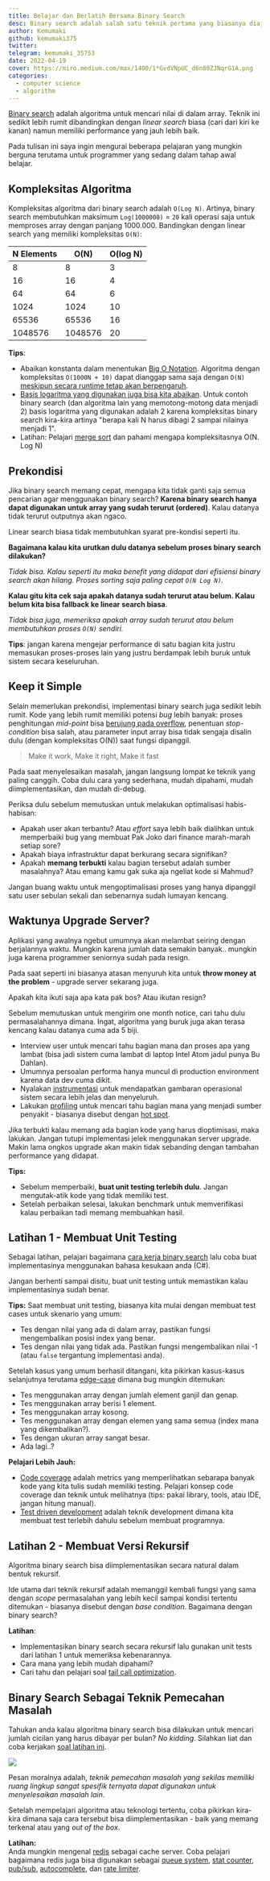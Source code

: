 ```yaml
---
title: Belajar dan Berlatih Bersama Binary Search
desc: Binary search adalah salah satu teknik pertama yang biasanya diajarkan kepada programmer yang sedang belajar algoritma. Pelajaran apa yang bisa kita ambil dari binary search? 
author: Kemumaki
github: kemumaki375
twitter:
telegram: kemumaki_35753
date: 2022-04-19
cover: https://miro.medium.com/max/1400/1*GvdVNpUC_d6n80ZJNqrG1A.png
categories:
  - computer science
  - algorithm
---
```

[Binary search](https://en.wikipedia.org/wiki/Binary_search_algorithm) adalah algoritma untuk mencari nilai di dalam array. Teknik ini sedikit lebih rumit dibandingkan dengan *linear search* biasa (cari dari kiri ke kanan) namun memiliki performance yang jauh lebih baik.

Pada tulisan ini saya ingin mengurai beberapa pelajaran yang mungkin berguna terutama untuk programmer yang sedang dalam tahap awal belajar. 

## Kompleksitas Algoritma

Kompleksitas algoritma dari binary search adalah `O(Log N)`. Artinya, binary search membutuhkan maksimum `Log(1000000)` = `20` kali operasi saja untuk memproses array dengan panjang 1000.000. Bandingkan dengan linear search yang memiliki kompleksitas `O(N)`:

|N Elements | O(N) | O(log N)|
|-----------|------|---------|
|8 |8 |3|
|16 |16| 4|
|64 |64 |6|
|1024| 1024| 10|
|65536| 65536| 16|
|1048576| 1048576| 20|

**Tips**:
- Abaikan konstanta dalam menentukan [Big O Notation](https://teknologiumum.com/posts/apa-itu-big-o-notation-part-1). Algoritma dengan kompleksitas `O(1000N + 10)` dapat dianggap sama saja dengan `O(N)` [meskipun secara runtime tetap akan berpengaruh](https://stackoverflow.com/questions/22188851/why-is-the-constant-always-dropped-from-big-o-analysis).
- [Basis logaritma yang digunakan juga bisa kita abaikan](https://stackoverflow.com/questions/6701809/base-of-logarithms-in-time-complexity-algorithms). Untuk contoh binary search (dan algoritma lain yang memotong-motong data menjadi 2) basis logaritma yang digunakan adalah 2 karena kompleksitas binary search kira-kira artinya "berapa kali N harus dibagi 2 sampai nilainya menjadi 1". 
- Latihan: Pelajari [merge sort](https://en.wikipedia.org/wiki/Merge_sort) dan pahami mengapa kompleksitasnya O(N. Log N)

## Prekondisi
Jika binary search memang cepat, mengapa kita tidak ganti saja semua pencarian agar menggunakan binary search? **Karena binary search hanya dapat digunakan untuk array yang sudah terurut (ordered)**. Kalau datanya tidak terurut outputnya akan ngaco. 

Linear search biasa tidak membutuhkan syarat pre-kondisi seperti itu. 

**Bagaimana kalau kita urutkan dulu datanya sebelum proses binary search dilakukan?**

*Tidak bisa. Kalau seperti itu maka benefit yang didapat dari efisiensi binary search akan hilang. Proses sorting saja paling cepat `O(N Log N)`.*

**Kalau gitu kita cek saja apakah datanya sudah terurut atau belum. Kalau belum kita bisa fallback ke linear search biasa**.

*Tidak bisa juga, memeriksa apakah array sudah terurut atau belum membutuhkan proses `O(N)` sendiri.*

**Tips**: jangan karena mengejar performance di satu bagian kita justru memasukan proses-proses lain yang justru berdampak lebih buruk untuk sistem secara keseluruhan.

## Keep it Simple
Selain memerlukan prekondisi, implementasi binary search juga sedikit lebih rumit. Kode yang lebih rumit memiliki potensi *bug* lebih banyak: proses penghitungan *mid-point* bisa [berujung pada overflow](https://ai.googleblog.com/2006/06/extra-extra-read-all-about-it-nearly.html), penentuan *stop-condition* bisa salah, atau parameter input array bisa tidak sengaja disalin dulu (dengan kompleksitas O(N)) saat fungsi dipanggil.

> Make it work, Make it right, Make it fast

Pada saat menyelesaikan masalah, jangan langsung lompat ke teknik yang paling canggih. Coba dulu cara yang sederhana, mudah dipahami, mudah diimplementasikan, dan mudah di-debug. 

Periksa dulu sebelum memutuskan untuk melakukan optimalisasi habis-habisan:
- Apakah user akan terbantu? Atau *effort* saya lebih baik dialihkan untuk memperbaiki bug yang membuat Pak Joko dari finance marah-marah setiap sore?
- Apakah biaya infrastruktur dapat berkurang secara signifikan?
- Apakah **memang terbukti** kalau bagian tersebut adalah sumber masalahnya? Atau emang kamu gak suka aja ngeliat kode si Mahmud?

Jangan buang waktu untuk mengoptimalisasi proses yang hanya dipanggil satu user sebulan sekali dan sebenarnya sudah lumayan kencang. 

## Waktunya Upgrade Server?
Aplikasi yang awalnya ngebut umumnya akan melambat seiring dengan berjalannya waktu. Mungkin karena jumlah data semakin banyak.. mungkin juga karena programmer seniornya sudah pada resign. 

Pada saat seperti ini biasanya atasan menyuruh kita untuk  **throw money at the problem** - upgrade server sekarang juga. 

Apakah kita ikuti saja apa kata pak bos? Atau ikutan resign? 

Sebelum memutuskan untuk mengirim one month notice, cari tahu dulu permasalahannya dimana. Ingat, algoritma yang buruk juga akan terasa kencang kalau datanya cuma ada 5 biji. 
 
- Interview user untuk mencari tahu bagian mana dan proses apa yang lambat (bisa jadi sistem cuma lambat di laptop Intel Atom jadul punya Bu Dahlan).
- Umumnya persoalan performa hanya muncul di production environment karena data dev cuma dikit. 
- Nyalakan [instrumentasi](https://en.wikipedia.org/wiki/Instrumentation_(computer_programming)) untuk mendapatkan gambaran operasional sistem secara lebih jelas dan menyeluruh. 
- Lakukan [profiling](https://en.wikipedia.org/wiki/Profiling_(computer_programming)) untuk mencari tahu bagian mana yang menjadi sumber penyakit - biasanya disebut dengan [hot spot](https://en.wikipedia.org/wiki/Hot_spot_(computer_programming)). 

Jika terbukti kalau memang ada bagian kode yang harus dioptimisasi, maka lakukan. Jangan tutupi implementasi jelek menggunakan server upgrade. Makin lama ongkos upgrade akan makin tidak sebanding dengan tambahan performance yang didapat. 

**Tips:** 
- Sebelum memperbaiki, **buat unit testing terlebih dulu**. Jangan mengutak-atik kode yang tidak memiliki test. 
- Setelah perbaikan selesai, lakukan benchmark untuk memverifikasi kalau perbaikan tadi memang membuahkan hasil. 

## Latihan 1 - Membuat Unit Testing
Sebagai latihan, pelajari bagaimana [cara kerja binary search](https://www.programiz.com/dsa/binary-search)  lalu coba buat implementasinya menggunakan bahasa kesukaan anda (C#). 

Jangan berhenti sampai disitu, buat unit testing untuk memastikan kalau implementasinya sudah benar. 

**Tips:** Saat membuat unit testing, biasanya kita mulai dengan membuat test cases untuk skenario yang umum:

- Tes dengan nilai yang ada di dalam array, pastikan fungsi mengembalikan posisi index yang benar. 
- Tes dengan nilai yang tidak ada. Pastikan fungsi mengembalikan nilai -1 (atau `false` tergantung implementasi anda). 

Setelah kasus yang umum berhasil ditangani, kita pikirkan kasus-kasus selanjutnya terutama [edge-case](https://en.wikipedia.org/wiki/Edge_case) dimana bug mungkin ditemukan:

- Tes menggunakan array dengan jumlah element ganjil dan genap.
- Tes menggunakan array berisi 1 element.
- Tes menggunakan array kosong.
- Tes menggunakan array dengan elemen yang sama semua (index mana yang dikembalikan?).
- Tes dengan ukuran array sangat besar.
- Ada lagi..?

**Pelajari Lebih Jauh:**

- [Code coverage](https://en.wikipedia.org/wiki/Code_coverage) adalah metrics yang memperlihatkan sebarapa banyak kode yang kita tulis sudah memiliki testing. Pelajari konsep code coverage dan teknik untuk melihatnya (tips: pakai library, tools, atau IDE, jangan hitung manual).
- [Test driven development](https://en.wikipedia.org/wiki/Test-driven_development) adalah teknik development dimana kita membuat test terlebih dahulu sebelum membuat programnya.

## Latihan 2 - Membuat Versi Rekursif
Algoritma binary search bisa diimplementasikan secara natural dalam bentuk rekursif. 

Ide utama dari teknik rekursif adalah memanggil kembali fungsi yang sama dengan *scope* permasalahan yang lebih kecil sampai kondisi tertentu ditemukan - biasanya disebut dengan *base condition*. Bagaimana dengan binary search?

**Latihan**: 
- Implementasikan binary search secara rekursif lalu gunakan unit tests dari latihan 1 untuk memeriksa kebenarannya.
- Cara mana yang lebih mudah dipahami?
- Cari tahu dan pelajari soal [tail call optimization](https://stackoverflow.com/questions/310974/what-is-tail-call-optimization).

## Binary Search Sebagai Teknik Pemecahan Masalah
Tahukan anda kalau algoritma binary search bisa dilakukan untuk mencari jumlah cicilan yang harus dibayar per bulan? *No kidding*. Silahkan liat dan coba kerjakan [soal latihan ini](https://community.topcoder.com/stat?c=problem_statement&pm=2427&rd=4765). 

![](https://asset.kompas.com/crops/tYvXtRBHSmQ_-F-em4oKZRjWdSs=/201x0:1251x700/750x500/data/photo/2020/12/08/5fcfa34e6d44d.png)

Pesan moralnya adalah, _teknik pemecahan masalah yang sekilas memiliki ruang lingkup sangat spesifik  ternyata dapat digunakan untuk menyelesaikan masalah lain_.

Setelah mempelajari algoritma atau teknologi tertentu, coba pikirkan kira-kira dimana saja cara tersebut bisa diimplementasikan - baik yang memang terkenal atau yang *out of the box*. 

**Latihan:**  
Anda mungkin mengenal [redis](https://redis.io/) sebagai cache server. Coba pelajari bagaimana redis juga bisa digunakan sebagai [queue system](https://redis.com/ebook/part-2-core-concepts/chapter-6-application-components-in-redis/6-4-task-queues/6-4-1-first-in-first-out-queues/), [stat counter](https://redis.com/ebook/part-2-core-concepts/chapter-5-using-redis-for-application-support/5-2-counters-and-statistics/), [pub/sub](https://redis.io/docs/manual/pubsub/), [autocomplete](https://redis.com/ebook/part-2-core-concepts/chapter-6-application-components-in-redis/6-1-autocomplete/6-1-1-autocomplete-for-recent-contacts/), dan [rate limiter](https://redis.com/redis-best-practices/basic-rate-limiting/).
